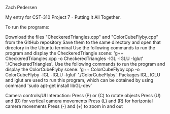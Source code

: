 Zach Pedersen

My entry for CST-310 Project 7 - Putting it All Together.

To run the programs:

Download the files "CheckeredTriangles.cpp" and "ColorCubeFlyby.cpp" from the GitHub repository 
Save them to the same directory and open that directory in the Ubuntu terminal 
Use the following commands to run the program and display the CheckeredTriangle scene: 'g++ CheckeredTriangles.cpp -o CheckeredTriangles -lGL -lGLU -lglut' './CheckeredTriangles'. 
Use the following commands to run the program and display the ColorCubeFlyby scene: 'g++ ColorCubeFlyby.cpp -o ColorCubeFlyby -lGL -lGLU -lglut' './ColorCubeFlyby'. 
Packages lGL, lGLU and lglut are used to run this program, which can be obtained by using command 'sudo apt-get install libGL-dev'

Camera controls/UI Interaction: 
Press (P) or (C) to rotate objects
Press (U) and (D) for vertical camera movements
Press (L) and (R) for horizontal camera movements
Press (-) and (+) to zoom in and out
